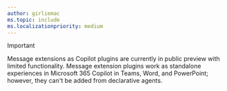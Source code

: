 ```yaml
---
author: girliemac
ms.topic: include
ms.localizationpriority: medium
---
```


<!-- markdownlint-disable MD041-->

> [!IMPORTANT]
> Message extensions as Copilot plugins are currently in public preview with limited functionality. Message extension plugins work as standalone experiences in Microsoft 365 Copilot in Teams, Word, and PowerPoint; however, they can't be added from declarative agents.
